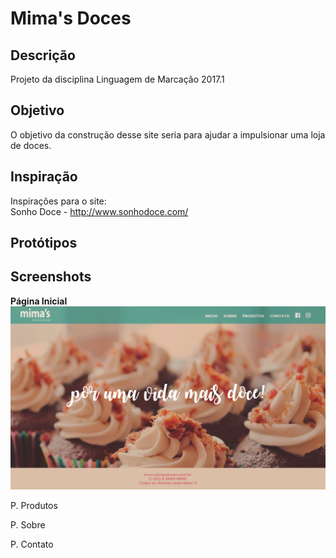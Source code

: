 # Mima's Doces 

## Descrição
Projeto da disciplina Linguagem de Marcação 2017.1

## Objetivo
O objetivo da construção desse site seria para ajudar a impulsionar uma loja de doces.

## Inspiração
Inspirações para o site: <br>
Sonho Doce - http://www.sonhodoce.com/

## Protótipos

## Screenshots

<b>Página Inicial</b>
![Pagina Inicial](screenshots/inicio.png)

P. Produtos

P. Sobre

P. Contato

